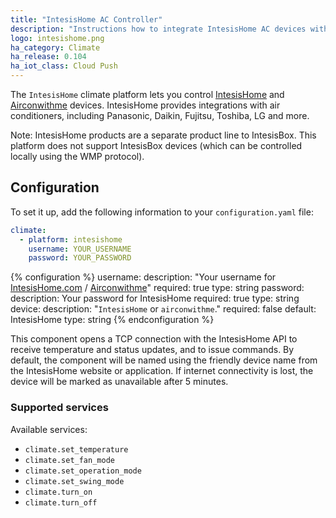 ```yaml
---
title: "IntesisHome AC Controller"
description: "Instructions how to integrate IntesisHome AC devices with Home Assistant"
logo: intesishome.png
ha_category: Climate
ha_release: 0.104
ha_iot_class: Cloud Push
---
```


The `IntesisHome` climate platform lets you control [IntesisHome](https://www.intesishome.com) and [Airconwithme](https://www.airconwithme.com) devices. IntesisHome provides integrations with air conditioners, including Panasonic, Daikin, Fujitsu, Toshiba, LG and more.

Note: IntesisHome products are a separate product line to IntesisBox. This platform does not support IntesisBox devices (which can be controlled locally using the WMP protocol).

## Configuration

To set it up, add the following information to your `configuration.yaml` file:

```yaml
climate:
  - platform: intesishome
    username: YOUR_USERNAME
    password: YOUR_PASSWORD
```

{% configuration %}
username:
  description: "Your username for [IntesisHome.com](https://user.intesishome.com) / [Airconwithme](https://user.airconwithme.com)"
  required: true
  type: string
password:
  description: Your password for IntesisHome
  required: true
  type: string
device:
  description: "`IntesisHome` or `airconwithme`."
  required: false
  default: IntesisHome
  type: string
{% endconfiguration %}

This component opens a TCP connection with the IntesisHome API to receive temperature and status updates, and to issue commands.
By default, the component will be named using the friendly device name from the IntesisHome website or application.
If internet connectivity is lost, the device will be marked as unavailable after 5 minutes.

### Supported services

Available services:

- `climate.set_temperature`
- `climate.set_fan_mode`
- `climate.set_operation_mode`
- `climate.set_swing_mode`
- `climate.turn_on`
- `climate.turn_off`
